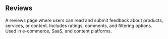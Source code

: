 ## Reviews
A reviews page where users can read and submit feedback about products, services, or content. Includes ratings, comments, and filtering options. Used in e-commerce, SaaS, and content platforms.
